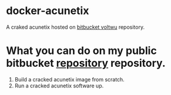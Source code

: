 docker-acunetix
====
A craked acunetix hosted on [bitbucket voltwu](https://bitbucket.org/voltwu/acunetix-13-cracked/src/master/) repository.

What you can do on my public bitbucket [repository](https://bitbucket.org/voltwu/acunetix-13-cracked/src/master/) repository.
====
1. Build a cracked acunetix image from scratch.
2. Run a cracked acunetix software up.
